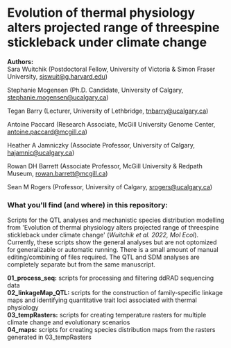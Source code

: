 # Evolution of thermal physiology alters projected range of threespine stickleback under climate change

**Authors:**  
Sara Wuitchik (Postdoctoral Fellow, University of Victoria & Simon Fraser University, sjswuit@g.harvard.edu)

Stephanie Mogensen (Ph.D. Candidate, University of Calgary, stephanie.mogensen@ucalgary.ca)

Tegan Barry (Lecturer, University of Lethbridge, tnbarry@ucalgary.ca)

Antoine Paccard (Research Associate, McGill University Genome Center, antoine.paccard@mcgill.ca)

Heather A Jamniczky (Associate Professor, University of Calgary, hajamnic@ucalgary.ca)

Rowan DH Barrett (Associate Professor, McGill University & Redpath Museum, rowan.barrett@mcgill.ca)

Sean M Rogers (Professor, University of Calgary, srogers@ucalgary.ca)

### What you'll find (and where) in this repository:

Scripts for the QTL analyses and mechanistic species distribution modelling from 'Evolution of thermal physiology alters projected range of threespine stickleback under climate change' (*Wuitchik et al. 2022, Mol Ecol*). Currently, these scripts show the general analyses but are not optomized for generalizable or automatic running. There is a small amount of manual editing/combining of files required. The QTL and SDM analyses are completely separate but from the same manuscript.


**01_process_seq:** scripts for processing and filtering ddRAD sequencing data  
**02_linkageMap_QTL:** scripts for the construction of family-specific linkage maps and identifying quantitative trait loci associated with thermal physiology  
**03_tempRasters:** scripts for creating temperature rasters for multiple climate change and evolutionary scenarios  
**04_maps:** scripts for creating species distribution maps from the rasters generated in 03_tempRasters  
